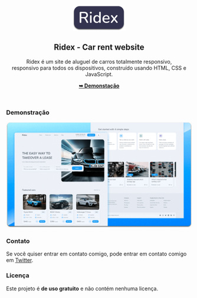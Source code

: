 <div align="center">

  <br />
  <br />
  
  <img src="./readme-images/project-logo.png" />

  <h2 align="center">Ridex - Car rent website</h2>

  Ridex é um site de aluguel de carros totalmente responsivo, <br />responsivo para todos os dispositivos, construído usando HTML, CSS e JavaScript.

  <a href="https://codewithsadee.github.io/ridex/"><strong>➥ Demonstação</strong></a>

</div>

<br />

### Demonstração

![Ridex Desktop Demo](./readme-images/desktop.png "Desktop Demo")


### Contato

Se você quiser entrar em contato comigo, pode entrar em contato comigo em [Twitter](https://www.twitter.com/codewithsadee).

### Licença

Este projeto é **de uso gratuito** e não contém nenhuma licença.
